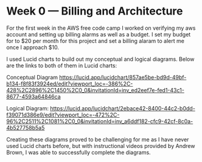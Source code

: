 # Week 0 — Billing and Architecture

For the first week in the AWS free code camp I worked on verifying my aws account and setting up billing alarms as well as a budget. I set my budget for to $20 per month for this project and set a billing alaram to alert me once I approach $10.

I used Lucid charts to build out my conceptual and logical diagrams. Below are the links to both of them in Lucid charts:

Conceptual Diagram
https://lucid.app/lucidchart/857ae5be-bd9d-49bf-b134-f8f83f3924ed/edit?viewport_loc=-386%2C-428%2C2896%2C1450%2C0_0&invitationId=inv_ed2eef7e-fed1-43c1-8677-4593a64846ca

Logical Diagram:
https://lucid.app/lucidchart/2ebace42-8400-44c2-b0dd-f39071d386e9/edit?viewport_loc=-472%2C-96%2C2511%2C1081%2C0_0&invitationId=inv_a6ddf182-cfc9-42cf-8c0a-4b527758b5a5

Creating these diagrams proved to be challenging for me as I have never used Lucid charts before, but with instructional videos provided by Andrew Brown, I was able to successfully complete the diagrams.
